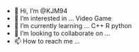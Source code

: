 - 👋 Hi, I’m @KJM94
- 👀 I’m interested in ... Video Game
- 🌱 I’m currently learning ... C++ R python
- 💞️ I’m looking to collaborate on ...
- 📫 How to reach me ...

<!---
KJM94/KJM94 is a ✨ special ✨ repository because its `README.md` (this file) appears on your GitHub profile.
You can click the Preview link to take a look at your changes.
--->
